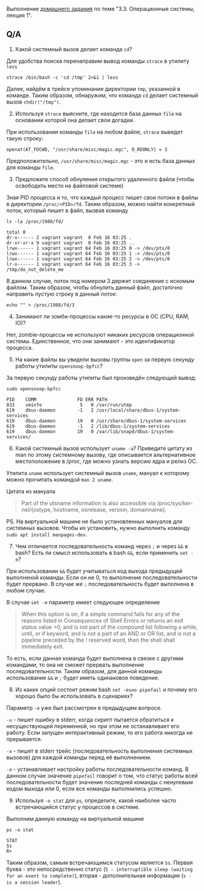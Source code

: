 Выполнение [домашнего задания](https://github.com/netology-code/sysadm-homeworks/blob/devsys10/03-sysadmin-03-os/README.md) 
по теме "3.3. Операционные системы, лекция 1".

## Q/A

1. Какой системный вызов делает команда `cd`?

Для удобства поиска перенаправим вывод команды `strace` в утилиту `less`

```shell
strace /bin/bash -c 'cd /tmp' 2>&1 | less
```

Далее, найдём в трейсе упоминание директории `tmp`, указанной в команде. Таким образом, обнаружим, что команда `cd` 
делает системный вызов `chdir("/tmp")`.

2. Используя `strace` выясните, где находится база данных `file` на основании которой она делает свои догадки.

При использовании команды `file` на любом файле, `strace` выведет такую строку:

```
openat(AT_FDCWD, "/usr/share/misc/magic.mgc", O_RDONLY) = 3
```

Предположительно, `/usr/share/misc/magic.mgc` - это и есть база данных для команды `file`.

3. Предложите способ обнуления открытого удаленного файла (чтобы освободить место на файловой системе)

Зная PID процесса и то, что каждый процесс пишет свои потоки в файлы в директории `/proc/<PID>/fd`.
Таким образом, можно найти конкретный поток, который пишет в файл, вызвав команду

```shell
ls -la /proc/1988/fd/

total 0
dr-x------ 2 vagrant vagrant  0 Feb 16 03:25 .
dr-xr-xr-x 9 vagrant vagrant  0 Feb 16 03:25 ..
lrwx------ 1 vagrant vagrant 64 Feb 16 03:25 0 -> /dev/pts/0
lrwx------ 1 vagrant vagrant 64 Feb 16 03:25 1 -> /dev/pts/0
lrwx------ 1 vagrant vagrant 64 Feb 16 03:25 2 -> /dev/pts/0
lr-x------ 1 vagrant vagrant 64 Feb 16 03:25 3 -> /tmp/do_not_delete_me
```

В данном случае, поток под номером 3 держит соединение с искомым файлом. Таким образом, чтобы обнулить данный файл,
достаточно направить пустую строку в данный поток:

```shell
echo "" > /proc/1988/fd/3
```

4. Занимают ли зомби-процессы какие-то ресурсы в ОС (CPU, RAM, IO)?

Нет, zombie-процессы не используют никаких ресурсов операционной системы.
Единственное, что они занимают - это идентификатор процесса.

5. На какие файлы вы увидели вызовы группы `open` за первую секунду работы утилиты `opensnoop-bpfcc`?

За первую секунду работы утилиты был произведён следующий вывод:

```shell
sudo opensnoop-bpfcc

PID    COMM               FD ERR PATH
833    vminfo              5   0 /var/run/utmp
619    dbus-daemon        -1   2 /usr/local/share/dbus-1/system-services
619    dbus-daemon        19   0 /usr/share/dbus-1/system-services
619    dbus-daemon        -1   2 /lib/dbus-1/system-services
619    dbus-daemon        19   0 /var/lib/snapd/dbus-1/system-services/
```

6. Какой системный вызов использует `uname -a`? Приведите цитату из man по этому системному вызову,
    где описывается альтернативное местоположение в /proc, где можно узнать версию ядра и релиз ОС.

Утилита `uname` использует системный вызов `uname`, мануал к которому можно прочитать командой `man 2 uname`.

Цитата из мануала
> Part of the utsname information is also accessible  via  /proc/sys/ker‐nel/{ostype, hostname, osrelease, version, domainname}.

PS. На виртуальной машине не было установленных мануалов для системных вызовов. Чтобы их установить,
нужно выполнить команду `sudo apt install manpages-dev`.  

7. Чем отличается последовательность команд через `;` и через `&&` в bash?
    Есть ли смысл использовать в bash `&&`, если применить `set -e`?

При использовании `&&` будет учитываться код выхода предыдущей выполненой команды. Если он не 0, то выполнение последовательности будет прервано.
В случае же `;` последовательность будет выполнена в любом случае.

В случае `set -e` параметр имеет следующее определение

>When this option is on, if a simple command fails for any of the reasons listed in Consequences of Shell Errors or returns an exit status value >0,
> and is not part of the compound list following a while, until, or if keyword, 
> and is not a part of an AND or OR list,
> and is not a pipeline preceded by the ! reserved word, then the shell shall immediately exit.

То есть, если данная команда будет выполнена в связке с другими командами, то она не сможет прервать выполнение последовательности.
Таким образом, для данной команды использование `&&` и `;` будет иметь одинаковое поведение. 

8. Из каких опций состоит режим bash `set -euxo pipefail` и почему его хорошо было бы использовать в сценариях?

Параметр `-e` уже был рассмотрен в предыдущем вопросе.

`-u` - пишет ошибку в stderr, когда скрипт пытается обратиться к несуществующей переменной, но при этом не останавливает его работу.
Если запущен интерактивный режим, то его работа никогда не прерывается.

`-x` - пишет в stderr трейс (последовательность выполнения системных вызовов) для каждой команды перед её выполнением.

`-o` - устанавливает настройку работы последовательности команд. В данном случае значение `pipefail` говорит о том,
что статус работы всей последовательности будет значение последней команды с ненулевым кодом выхода или 0, если все команды выполнились успешно.

9. Используя `-o stat` для `ps`, определите, какой наиболее часто встречающийся статус у процессов в системе.

Выполним данную команду на виртуальной машине
```shell
ps -o stat

STAT
Ss
R+
```

Таким образом, самым встречающимся статусом является `Ss`. Первая буква - это непосредственно статус (`S - interruptible sleep (waiting for an event to complete)`),
вторая - дополнительная информация (`s - is a session leader`).
